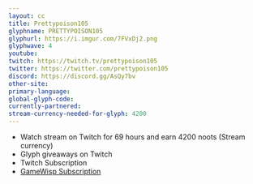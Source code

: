 ```yaml
---
layout: cc
title: Prettypoison105
glyphname: PRETTYPOISON105
glyphurl: https://i.imgur.com/7FVxDj2.png
glyphwave: 4
youtube: 
twitch: https://twitch.tv/prettypoison105
twitter: https://twitter.com/prettypoison105
discord: https://discord.gg/AsQy7bv
other-site: 
primary-language: 
global-glyph-code: 
currently-partnered: 
stream-currency-needed-for-glyph: 4200
---
```

* Watch stream on Twitch for 69 hours and earn 4200 noots (Stream currency)
* Glyph giveaways on Twitch
* Twitch Subscription
* [GameWisp Subscription](https://gamewisp.com/prettypoison105)
